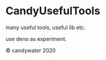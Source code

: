 # CandyUsefulTools

many useful tools, useful lib etc.

use deno as experiment.

&copy; candywater 2020